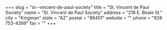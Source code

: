 +++
slug = "st--vincent-de-paul-society"
title = "St. Vincent de Paul Society"
name = "St. Vincent de Paul Society"
address = "218 E. Beale St."
city = "Kingman"
state = "AZ"
postal = "86401"
website = ""
phone = "928 753-4399"
fax = ""
+++
